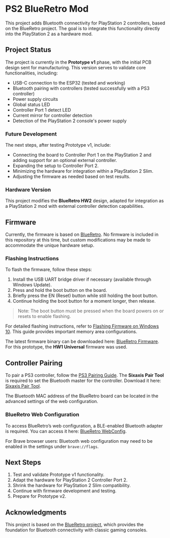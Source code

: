# PS2 BlueRetro Mod

This project adds Bluetooth connectivity for PlayStation 2 controllers, based on the BlueRetro project. The goal is to integrate this functionality directly into the PlayStation 2 as a hardware mod.

## Project Status

The project is currently in the **Prototype v1** phase, with the initial PCB design sent for manufacturing. This version serves to validate core functionalities, including:

- USB-C connection to the ESP32 (tested and working)
- Bluetooth pairing with controllers (tested successfully with a PS3 controller)
- Power supply circuits
- Global status LED
- Controller Port 1 detect LED
- Current mirror for controller detection
- Detection of the PlayStation 2 console's power supply

### Future Development

The next steps, after testing Prototype v1, include:

- Connecting the board to Controller Port 1 on the PlayStation 2 and adding support for an optional external controller.
- Expanding the setup to Controller Port 2.
- Minimizing the hardware for integration within a PlayStation 2 Slim.
- Adjusting the firmware as needed based on test results.

### Hardware Version

This project modifies the **BlueRetro HW2** design, adapted for integration as a PlayStation 2 mod with external controller detection capabilities.

## Firmware

Currently, the firmware is based on [BlueRetro](https://github.com/darthcloud/BlueRetro). No firmware is included in this repository at this time, but custom modifications may be made to accommodate the unique hardware setup.

### Flashing Instructions

To flash the firmware, follow these steps:

1. Install the USB UART bridge driver if necessary (available through Windows Update).
2. Press and hold the boot button on the board.
3. Briefly press the EN (Reset) button while still holding the boot button.
4. Continue holding the boot button for a moment longer, then release.

> Note: The boot button must be pressed when the board powers on or resets to enable flashing.

For detailed flashing instructions, refer to [Flashing Firmware on Windows 10](https://github.com/darthcloud/BlueRetro/wiki/Flashing-firmware-Windows-10). This guide provides important memory area configurations.

The latest firmware binary can be downloaded here: [BlueRetro Firmware](https://darthcloud.itch.io/blueretro). For this prototype, the **HW1 Universal** firmware was used.

## Controller Pairing

To pair a PS3 controller, follow the [PS3 Pairing Guide](https://github.com/darthcloud/BlueRetro/wiki/Controller-pairing-guide#2---ps3-pairing-guide). The **Sixaxis Pair Tool** is required to set the Bluetooth master for the controller. Download it here: [Sixaxis Pair Tool](https://sixaxispairtool.en.lo4d.com/windows#:~:text=The%20Sixaxis%20Pair%20Tool%20is,games%20with%20your%20PS3%20controller).

The Bluetooth MAC address of the BlueRetro board can be located in the advanced settings of the web configuration.

### BlueRetro Web Configuration

To access BlueRetro’s web configuration, a BLE-enabled Bluetooth adapter is required. You can access it here: [BlueRetro WebConfig](https://blueretro.io/).

For Brave browser users: Bluetooth web configuration may need to be enabled in the settings under `brave://flags`.

## Next Steps

1. Test and validate Prototype v1 functionality.
2. Adapt the hardware for PlayStation 2 Controller Port 2.
3. Shrink the hardware for PlayStation 2 Slim compatibility.
4. Continue with firmware development and testing.
5. Prepare for Prototype v2.

## Acknowledgments

This project is based on the [BlueRetro project](https://github.com/darthcloud/BlueRetro), which provides the foundation for Bluetooth connectivity with classic gaming consoles.
